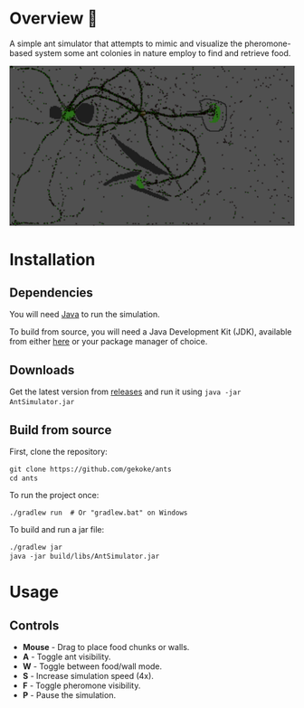 
# Overview 🐜
A simple ant simulator that attempts to mimic and visualize the pheromone-based system some ant colonies in nature employ to find and retrieve food.

![picture of the app](ants.png)

# Installation
## Dependencies
You will need [Java](https://www.java.com/en/download/) to run the simulation. 

To build from source, you will need a Java Development Kit (JDK), available from either [here](https://jdk.java.net/) or your package manager of choice.

## Downloads
Get the latest version from [releases](https://github.com/gekoke/AntSimulator/releases) and run it using `java -jar AntSimulator.jar`

## Build from source
First, clone the repository:
```shell
git clone https://github.com/gekoke/ants
cd ants
```
To run the project once:
```shell
./gradlew run  # Or "gradlew.bat" on Windows
```

To build and run a jar file:
```shell
./gradlew jar
java -jar build/libs/AntSimulator.jar
```

# Usage
## Controls
- **Mouse** - Drag to place food chunks or walls.
- **A** - Toggle ant visibility.
- **W** - Toggle between food/wall mode.
- **S** - Increase simulation speed (4x).
- **F** - Toggle pheromone visibility.
- **P** - Pause the simulation.
